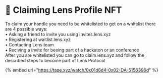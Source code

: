# 🌿 Claiming Lens Profile NFT

To claim your handle you need to be whitelisted to get on a whitelist there are 4 possible ways:\
• Asking a friend to invite you using invites.lens.xyz\
• Registering at waitlist.lens.xyz\
• Contacting Lens team \
•  Reciving a invite for beeing part of a hackaton or an conference \
After you are whitelisted you can go to claim.lens.xyz and follow the described steps to become part of Lens Protocol

{% embed url="https://tape.xyz/watch/0x01d6d4-0x02-DA-5156396d" %}
